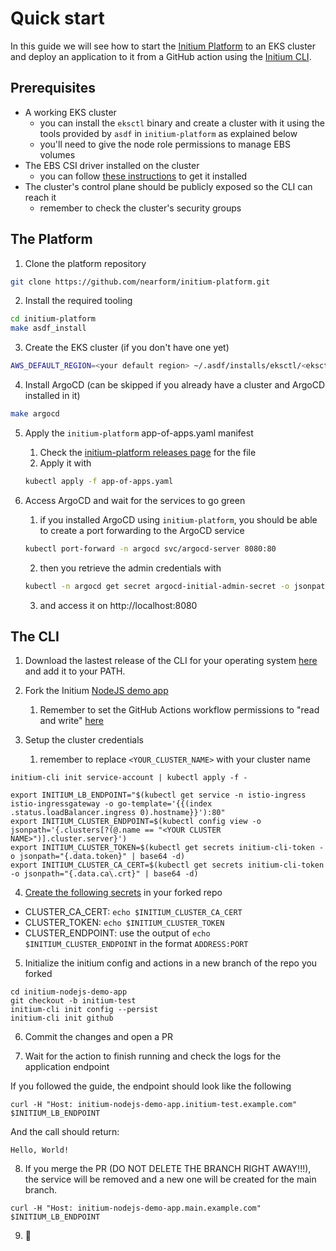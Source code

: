 # Quick start

In this guide we will see how to start the [Initium Platform](https://github.com/nearform/initium-platform) to an EKS cluster and deploy an application to it from a GitHub action using the [Initium CLI](https://github.com/nearform/initium-cli).

## Prerequisites

- A working EKS cluster
  - you can install the `eksctl` binary and create a cluster with it using the tools provided by `asdf` in `initium-platform` as explained below
  - you'll need to give the node role permissions to manage EBS volumes
- The EBS CSI driver installed on the cluster
  - you can follow [these instructions](https://docs.aws.amazon.com/eks/latest/userguide/ebs-csi.html) to get it installed
- The cluster's control plane should be publicly exposed so the CLI can reach it
  - remember to check the cluster's security groups

## The Platform

1. Clone the platform repository

```bash
git clone https://github.com/nearform/initium-platform.git
```

2. Install the required tooling

```bash
cd initium-platform
make asdf_install
```

3. Create the EKS cluster (if you don't have one yet)

```bash
AWS_DEFAULT_REGION=<your default region> ~/.asdf/installs/eksctl/<eksctl version installed>/bin/eksctl create cluster
```

4. Install ArgoCD (can be skipped if you already have a cluster and ArgoCD installed in it)

```bash
make argocd
```

5. Apply the `initium-platform` app-of-apps.yaml manifest
    1. Check the [initium-platform releases page](https://github.com/nearform/initium-platform/releases) for the file
    2. Apply it with
    ```bash
    kubectl apply -f app-of-apps.yaml
    ```

6. Access ArgoCD and wait for the services to go green
    1. if you installed ArgoCD using `initium-platform`, you should be able to create a port forwarding to the ArgoCD service
    ```bash
    kubectl port-forward -n argocd svc/argocd-server 8080:80
    ```
    2. then you retrieve the admin credentials with
    ```bash
    kubectl -n argocd get secret argocd-initial-admin-secret -o jsonpath="{.data.password}" | base64 -d
    ```
    3. and access it on http://localhost:8080

## The CLI

1. Download the lastest release of the CLI for your operating system [here](https://github.com/nearform/initium-cli/releases) and add it to your PATH.

2. Fork the Initium [NodeJS demo app](https://github.com/nearform/initium-nodejs-demo-app)
    1. Remember to set the GitHub Actions workflow permissions to "read and write" [here](https://docs.github.com/en/repositories/managing-your-repositorys-settings-and-features/enabling-features-for-your-repository/managing-github-actions-settings-for-a-repository#configuring-the-default-github_token-permissions)

3. Setup the cluster credentials
    1. remember to replace `<YOUR_CLUSTER_NAME>` with your cluster name

```
initium-cli init service-account | kubectl apply -f -

export INITIUM_LB_ENDPOINT="$(kubectl get service -n istio-ingress istio-ingressgateway -o go-template='{{(index .status.loadBalancer.ingress 0).hostname}}'):80"
export INITIUM_CLUSTER_ENDPOINT=$(kubectl config view -o jsonpath='{.clusters[?(@.name == "<YOUR CLUSTER NAME>")].cluster.server}')
export INITIUM_CLUSTER_TOKEN=$(kubectl get secrets initium-cli-token -o jsonpath="{.data.token}" | base64 -d)
export INITIUM_CLUSTER_CA_CERT=$(kubectl get secrets initium-cli-token -o jsonpath="{.data.ca\.crt}" | base64 -d)
```

4. [Create the following secrets](https://docs.github.com/en/actions/security-guides/encrypted-secrets#creating-encrypted-secrets-for-a-repository) in your forked repo

- CLUSTER_CA_CERT: `echo $INITIUM_CLUSTER_CA_CERT`
- CLUSTER_TOKEN: `echo $INITIUM_CLUSTER_TOKEN`
- CLUSTER_ENDPOINT: use the output of `echo $INITIUM_CLUSTER_ENDPOINT` in the format `ADDRESS:PORT`

5. Initialize the initium config and actions in a new branch of the repo you forked

```
cd initium-nodejs-demo-app
git checkout -b initium-test
initium-cli init config --persist
initium-cli init github
```

6. Commit the changes and open a PR

7. Wait for the action to finish running and check the logs for the application endpoint

If you followed the guide, the endpoint should look like the following

```
curl -H "Host: initium-nodejs-demo-app.initium-test.example.com" $INITIUM_LB_ENDPOINT
```

And the call should return:

```
Hello, World!
```

8. If you merge the PR (DO NOT DELETE THE BRANCH RIGHT AWAY!!!), the service will be removed and a new one will be created for the main branch.

```
curl -H "Host: initium-nodejs-demo-app.main.example.com" $INITIUM_LB_ENDPOINT
```

9. 🚀

